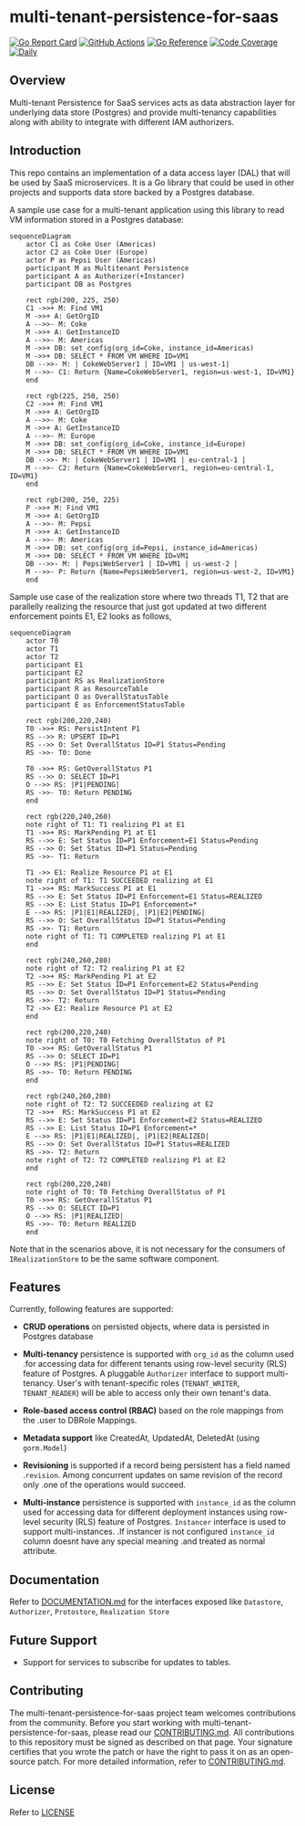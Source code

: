 # multi-tenant-persistence-for-saas

[![Go Report Card](https://goreportcard.com/badge/github.com/vmware-labs/multi-tenant-persistence-for-saas)](https://goreportcard.com/report/github.com/vmware-labs/multi-tenant-persistence-for-saas)
[![GitHub Actions](https://github.com/vmware-labs/multi-tenant-persistence-for-saas/actions/workflows/go.yml/badge.svg)](https://github.com/vmware-labs/multi-tenant-persistence-for-saas/actions?query=branch%3Amaster)
[![Go Reference](https://pkg.go.dev/badge/github.com/vmware-labs/multi-tenant-persistence-for-saas/)](https://pkg.go.dev/github.com/vmware-labs/multi-tenant-persistence-for-saas)
[![Code Coverage](https://codecov.io/gh/vmware-labs/multi-tenant-persistence-for-saas/branch/main/graph/badge.svg?token=F7TQPSFEMCN)](https://app.codecov.io/gh/vmware-labs/multi-tenant-persistence-for-saas)
[![Daily](https://github.com/vmware-labs/multi-tenant-persistence-for-saas/actions/workflows/daily.yml/badge.svg)](https://github.com/vmware-labs/multi-tenant-persistence-for-saas/actions/workflows/daily.yml)

## Overview

Multi-tenant Persistence for SaaS services acts as data abstraction layer for
underlying data store (Postgres) and provide multi-tenancy
capabilities along with ability to integrate with different IAM authorizers.

## Introduction

This repo contains an implementation of a data access layer (DAL) that will be
used by SaaS microservices. It is a Go library that could be used in other
projects and supports data store backed by a Postgres database.

A sample use case for a multi-tenant application using this library to read VM
information stored in a Postgres database:

```mermaid
sequenceDiagram
    actor C1 as Coke User (Americas)
    actor C2 as Coke User (Europe)
    actor P as Pepsi User (Americas)
    participant M as Multitenant Persistence
    participant A as Authorizer(+Instancer)
    participant DB as Postgres

    rect rgb(200, 225, 250)
    C1 ->>+ M: Find VM1
    M ->>+ A: GetOrgID
    A -->>- M: Coke
    M ->>+ A: GetInstanceID
    A -->>- M: Americas
    M ->>+ DB: set_config(org_id=Coke, instance_id=Americas)
    M ->>+ DB: SELECT * FROM VM WHERE ID=VM1
    DB -->>- M: | CokeWebServer1 | ID=VM1 | us-west-1|
    M -->>- C1: Return {Name=CokeWebServer1, region=us-west-1, ID=VM1}
    end

    rect rgb(225, 250, 250)
    C2 ->>+ M: Find VM1
    M ->>+ A: GetOrgID
    A -->>- M: Coke
    M ->>+ A: GetInstanceID
    A -->>- M: Europe
    M ->>+ DB: set_config(org_id=Coke, instance_id=Europe)
    M ->>+ DB: SELECT * FROM VM WHERE ID=VM1
    DB -->>- M: | CokeWebServer1 | ID=VM1 | eu-central-1 |
    M -->>- C2: Return {Name=CokeWebServer1, region=eu-central-1, ID=VM1}
    end

    rect rgb(200, 250, 225)
    P ->>+ M: Find VM1
    M ->>+ A: GetOrgID
    A -->>- M: Pepsi
    M ->>+ A: GetInstanceID
    A -->>- M: Americas
    M ->>+ DB: set_config(org_id=Pepsi, instance_id=Americas)
    M ->>+ DB: SELECT * FROM VM WHERE ID=VM1
    DB -->>- M: | PepsiWebServer1 | ID=VM1 | us-west-2 |
    M -->>- P: Return {Name=PepsiWebServer1, region=us-west-2, ID=VM1}
    end
```

Sample use case of the realization store where two threads T1, T2 that are parallelly
realizing the resource that just got updated at two different enforcement points
E1, E2 looks as follows,

```mermaid
sequenceDiagram
    actor T0
    actor T1
    actor T2
    participant E1
    participant E2
    participant RS as RealizationStore
    participant R as ResourceTable
    participant O as OverallStatusTable
    participant E as EnforcementStatusTable

    rect rgb(200,220,240)
    T0 ->>+ RS: PersistIntent P1
    RS -->> R: UPSERT ID=P1
    RS -->> O: Set OverallStatus ID=P1 Status=Pending
    RS ->>- T0: Done

    T0 ->>+ RS: GetOverallStatus P1
    RS -->> O: SELECT ID=P1
    O -->> RS: |P1|PENDING|
    RS ->>- T0: Return PENDING
    end

    rect rgb(220,240,260)
    note right of T1: T1 realizing P1 at E1
    T1 ->>+ RS: MarkPending P1 at E1
    RS -->> E: Set Status ID=P1 Enforcement=E1 Status=Pending
    RS -->> O: Set Status ID=P1 Status=Pending
    RS ->>- T1: Return

    T1 ->> E1: Realize Resource P1 at E1
    note right of T1: T1 SUCCEEDED realizing at E1
    T1 ->>+ RS: MarkSuccess P1 at E1
    RS -->> E: Set Status ID=P1 Enforcement=E1 Status=REALIZED
    RS -->> E: List Status ID=P1 Enforcement=*
    E -->> RS: |P1|E1|REALIZED|, |P1|E2|PENDING|
    RS -->> O: Set OverallStatus ID=P1 Status=Pending
    RS ->>- T1: Return
    note right of T1: T1 COMPLETED realizing P1 at E1
    end

    rect rgb(240,260,280)
    note right of T2: T2 realizing P1 at E2
    T2 ->>+ RS: MarkPending P1 at E2
    RS -->> E: Set Status ID=P1 Enforcement=E2 Status=Pending
    RS -->> O: Set OverallStatus ID=P1 Status=Pending
    RS ->>- T2: Return
    T2 ->> E2: Realize Resource P1 at E2
    end

    rect rgb(200,220,240)
    note right of T0: T0 Fetching OverallStatus of P1
    T0 ->>+ RS: GetOverallStatus P1
    RS -->> O: SELECT ID=P1
    O -->> RS: |P1|PENDING|
    RS ->>- T0: Return PENDING
    end

    rect rgb(240,260,280)
    note right of T2: T2 SUCCEEDED realizing at E2
    T2 ->>+  RS: MarkSuccess P1 at E2
    RS -->> E: Set Status ID=P1 Enforcement=E2 Status=REALIZED
    RS -->> E: List Status ID=P1 Enforcement=*
    E -->> RS: |P1|E1|REALIZED|, |P1|E2|REALIZED|
    RS -->> O: Set OverallStatus ID=P1 Status=REALIZED
    RS ->>- T2: Return
    note right of T2: T2 COMPLETED realizing P1 at E2
    end

    rect rgb(200,220,240)
    note right of T0: T0 Fetching OverallStatus of P1
    T0 ->>+ RS: GetOverallStatus P1
    RS -->> O: SELECT ID=P1
    O -->> RS: |P1|REALIZED|
    RS ->>- T0: Return REALIZED
    end
```

Note that in the scenarios above, it is not necessary for the consumers of
`IRealizationStore` to be the same software component.

## Features

Currently, following features are supported:

- **CRUD operations** on persisted objects, where data is persisted in Postgres
  database

- **Multi-tenancy** persistence is supported with `org_id` as the column used
 .for accessing data for different tenants using row-level security (RLS)
  feature of Postgres. A pluggable `Authorizer` interface to support multi-tenancy.
  User's with tenant-specific roles (`TENANT_WRITER`, `TENANT_READER`) will be
  able to access only their own tenant's data.

- **Role-based access control (RBAC)** based on the role mappings from the
 .user to DBRole Mappings.

- **Metadata support** like CreatedAt, UpdatedAt, DeletedAt (using `gorm.Model`)

- **Revisioning** is supported if a record being persistent has a field named
 .`revision`. Among concurrent updates on same revision of the record only
 .one of the operations would succeed.

- **Multi-instance** persistence is supported with `instance_id` as the column used
  for accessing data for different deployment instances using row-level security
  (RLS) feature of Postgres. `Instancer` interface is used to support multi-instances.
 .If instancer is not configured `instance_id` column doesnt have any special meaning
 .and treated as normal attribute.

## Documentation

Refer to [DOCUMENTATION.md](docs/DOCUMENTATION.md) for the interfaces exposed like
`Datastore`, `Authorizer`, `Protostore`, `Realization Store`

## Future Support

- Support for services to subscribe for updates to tables.

## Contributing

The multi-tenant-persistence-for-saas project team welcomes contributions from the
community. Before you start working with multi-tenant-persistence-for-saas, please
read our [CONTRIBUTING.md](CONTRIBUTING_CLA.md). All contributions to this repository
must be signed as described on that page. Your signature certifies that you wrote
the patch or have the right to pass it on as an open-source patch. For more detailed
information, refer to [CONTRIBUTING.md](CONTRIBUTING_CLA.md).

## License

Refer to [LICENSE](./LICENSE)
